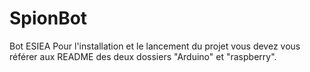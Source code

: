 # SpionBot
Bot ESIEA
Pour l'installation et le lancement du projet vous devez vous référer aux README des deux dossiers "Arduino" et "raspberry".
